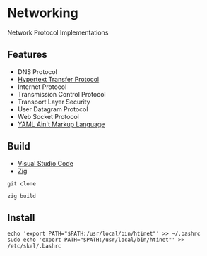 [HTTP]: https://developer.mozilla.org/en-US/docs/Web/HTTP
[VSCode]: https://code.visualstudio.com/docs
[YAML]: https://yaml.org/
[Zig Language]: https://ziglang.org/

# Networking

Network Protocol Implementations

## Features

- DNS Protocol
- [Hypertext Transfer Protocol][HTTP]
- Internet Protocol
- Transmission Control Protocol
- Transport Layer Security
- User Datagram Protocol
- Web Socket Protocol
- [YAML Ain't Markup Language][YAML]

## Build

- [Visual Studio Code][VSCode]
- [Zig][Zig Language]

```shell
git clone

zig build
```

## Install

```shell
echo 'export PATH="$PATH:/usr/local/bin/htinet"' >> ~/.bashrc
sudo echo 'export PATH="$PATH:/usr/local/bin/htinet"' >> /etc/skel/.bashrc
```
